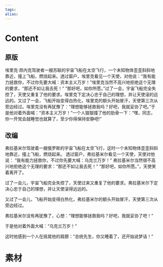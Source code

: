 ```yaml
---
tags: 
alias:
---
```


# Content
## 原版
埃里克·昂内克驾驶者一艘苏联的宇宙飞船在太空飞行，一个未知物体歪歪斜斜地靠近，撞上飞船，燃烧起来。透过窗户，埃里克看见一个天使，对他说：“我有能力拯救你，不过你先要大喊：资本主义万岁！”埃里克当然不高兴地拒绝这个无理的要求，“那还不如让我去死！” “那好吧，如你所愿。”过了一会，宇宙飞船完全失控了，天使又重复了他的要求。埃里克下定决心忠于自己的理想，并让天使滚的远远的。又过了一会，飞船开始变得白热化，埃里克的额头开始冒汗，天使第三次从旁边经过。埃里克没有再犹豫了：“理想能够拯救我吗？好吧，我就妥协了吧。”于是他对着外面喊：“资本主义万岁！”一个人狠狠撞了他的肋骨一下：“嘿，同志，你一开党会就睡觉也就算了，至少你得保持安静吧!”
## 改编
弗拉基米尔驾驶着一艘俄罗斯的宇宙飞船在太空飞行，这时一个未知物体歪歪斜斜地靠近，撞上飞船，燃烧起来。
透过窗户，弗拉基米尔看见一个天使，天使对他说：
“我有能力拯救你，不过你先要大喊：乌克兰万岁！”
弗拉基米尔当然很不高兴地拒绝这个无理的要求：“那还不如让我去死！” 
“那好吧，如你所愿。”，天使笑着离开了。

过了一会儿，宇宙飞船完全失控了，天使过来又重复了他的要求。弗拉基米尔下定决心忠于自己的理想，并让天使滚得远远的。

又过了一会儿，飞船开始变得白热化，弗拉基米尔的额头开始冒汗，天使第三次从旁边经过。

弗拉基米尔没有再犹豫了，心想：“理想能够拯救我吗？好吧，我就妥协了吧！”

于是他对着外面大喊：“乌克兰万岁！”

这时他感到一个人在摇晃他的肩膀：“总统先生，你又睡着了，还开始说梦话！”

# 素材


